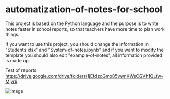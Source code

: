 # automatization-of-notes-for-school
This project is based on the Python language and the purpose is to write notes faster in school reports, so that teachers have more time to plan work things.

If you want to use this project, you should change the information in "Students.xlsx" and "System-of-notes.ipynb" and if you want to modify the template you should also edit "example-of-notes", all information provided is made up.

Test of reports: https://drive.google.com/drive/folders/1jEfdzoGmo85vwnKWsCGVh1QLfw-Mjyr6

![image](https://github.com/C0d3-16/automatization-of-notes-for-school/assets/153969584/976db7f1-8ee2-49bd-bb65-9c269ddac8e8)

